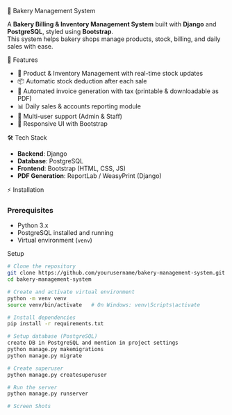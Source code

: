 🍰 Bakery Management System

A **Bakery Billing & Inventory Management System** built with **Django** and **PostgreSQL**, styled using **Bootstrap**.  
This system helps bakery shops manage products, stock, billing, and daily sales with ease.  

🚀 Features
- 🛒 Product & Inventory Management with real-time stock updates  
- 📦 Automatic stock deduction after each sale  
- 🧾 Automated invoice generation with tax (printable & downloadable as PDF)  
- 📊 Daily sales & accounts reporting module  
- 👥 Multi-user support (Admin & Staff)  
- 🎨 Responsive UI with Bootstrap  


🛠️ Tech Stack
- **Backend**: Django  
- **Database**: PostgreSQL  
- **Frontend**: Bootstrap (HTML, CSS, JS)  
- **PDF Generation**: ReportLab / WeasyPrint (Django)  

 ⚡ Installation

### Prerequisites
- Python 3.x  
- PostgreSQL installed and running  
- Virtual environment (`venv`)  

 Setup
```bash
# Clone the repository
git clone https://github.com/yourusername/bakery-management-system.git
cd bakery-management-system

# Create and activate virtual environment
python -m venv venv
source venv/bin/activate   # On Windows: venv\Scripts\activate

# Install dependencies
pip install -r requirements.txt

# Setup database (PostgreSQL)
create DB in PostgreSQL and mention in project settings
python manage.py makemigrations
python manage.py migrate

# Create superuser
python manage.py createsuperuser

# Run the server
python manage.py runserver

# Screen Shots

